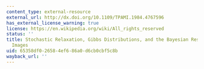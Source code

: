 ```yaml
---
content_type: external-resource
external_url: http://dx.doi.org/10.1109/TPAMI.1984.4767596
has_external_license_warning: true
license: https://en.wikipedia.org/wiki/All_rights_reserved
status: ''
title: Stochastic Relaxation, Gibbs Distributions, and the Bayesian Restoration of
  Images
uid: 65358df0-2658-4ef6-86a0-d6cb0cbf5c8b
wayback_url: ''
---
```


